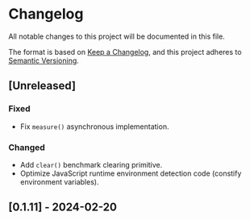 # Changelog

All notable changes to this project will be documented in this file.

The format is based on [Keep a Changelog](https://keepachangelog.com/en/1.1.0/),
and this project adheres to
[Semantic Versioning](https://semver.org/spec/v2.0.0.html).

## [Unreleased]

### Fixed

- Fix `measure()` asynchronous implementation.

### Changed

- Add `clear()` benchmark clearing primitive.
- Optimize JavaScript runtime environment detection code (constify environment
  variables).

## [0.1.11] - 2024-02-20
